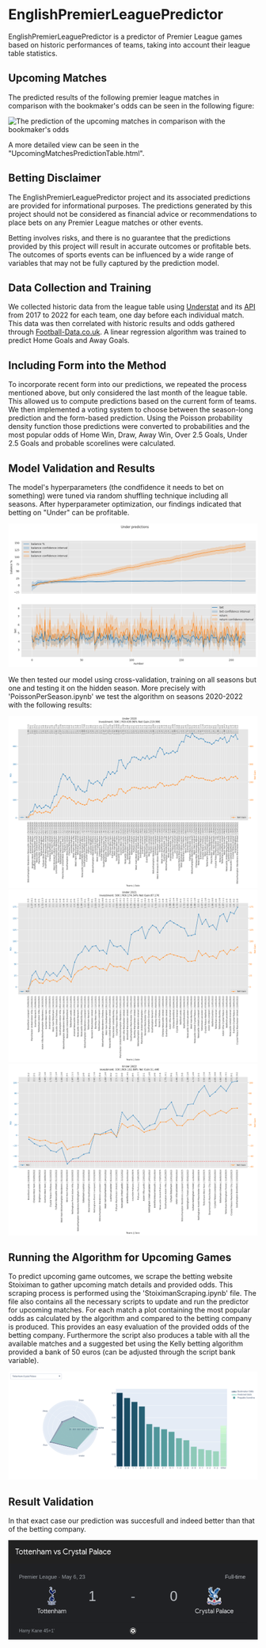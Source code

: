 # EnglishPremierLeaguePredictor

EnglishPremierLeaguePredictor is a predictor of Premier League games based on historic performances of teams, taking into account their league table statistics. 

## Upcoming Matches

The predicted results of the following premier league matches in comparison with the bookmaker's odds can be seen in the following figure:

<img src="UpcomingMatchesPredictionFigure.html" alt="The prediction of the upcoming matches in comparison with the bookmaker's odds">

A more detailed view can be seen in the "UpcomingMatchesPredictionTable.html".

## Betting Disclaimer

The EnglishPremierLeaguePredictor project and its associated predictions are provided for informational purposes. The predictions generated by this project should not be considered as financial advice or recommendations to place bets on any Premier League matches or other events.

Betting involves risks, and there is no guarantee that the predictions provided by this project will result in accurate outcomes or profitable bets. The outcomes of sports events can be influenced by a wide range of variables that may not be fully captured by the prediction model.


## Data Collection and Training

We collected historic data from the league table using [Understat](https://understat.com/ "Understat's Homepage") and its [API](https://understat.readthedocs.io/en/latest/ "Understat API") from 2017 to 2022 for each team, one day before each individual match. This data was then correlated with historic results and odds gathered through [Football-Data.co.uk](https://www.football-data.co.uk/englandm.php "Football-Data.co.uk"). A linear regression algorithm was trained to predict Home Goals and Away Goals.

## Including Form into the Method

To incorporate recent form into our predictions, we repeated the process mentioned above, but only considered the last month of the league table. This allowed us to compute predictions based on the current form of teams. We then implemented a voting system to choose between the season-long prediction and the form-based prediction. Using the Poisson probability density function those predictions were converted to probabilities and the most popular odds of Home Win, Draw, Away Win, Over 2.5 Goals, Under 2.5 Goals and probable scorelines were calculated.

## Model Validation and Results

 The model's hyperparameters (the condfidence it needs to bet on something) were tuned via random shuffling technique including all seasons. After hyperparameter optimization, our findings indicated that betting on "Under" can be profitable.

![Profit example of the algorithm](https://github.com/nickpadd/EnglishPremierLeaguePredictor/blob/main/ExamplePlotProfit.png?raw=true)


We then tested our model using cross-validation, training on all seasons but one and testing it on the hidden season. More precisely with 'PoissonPerSeason.ipynb' we test the algorithm on seasons 2020-2022 with the following results:

![Betting on Under in 2020 Season](https://github.com/nickpadd/EnglishPremierLeaguePredictor/blob/main/Under2020.png?raw=true)
![Betting on Under in 2021 Season](https://github.com/nickpadd/EnglishPremierLeaguePredictor/blob/main/Under2021.png?raw=true)
![Betting on Under in 2022 Season](https://github.com/nickpadd/EnglishPremierLeaguePredictor/blob/main/Under2022.png?raw=true)

## Running the Algorithm for Upcoming Games

To predict upcoming game outcomes, we scrape the betting website Stoiximan to gather upcoming match details and provided odds. This scraping process is performed using the 'StoiximanScraping.ipynb' file. The file also contains all the necessary scripts to update and run the predictor for upcoming matches. For each match a plot containing the most popular odds as calculated by the algorithm and compared to the betting company is produced. This provides an easy evaluation of the provided odds of the betting company. Furthermore the script also produces a table with all the available matches and a suggested bet using the Kelly betting algorithm provided a bank of 50 euros (can be adjusted through the script bank variable).

![Example of predicted match Odds](https://github.com/nickpadd/EnglishPremierLeaguePredictor/blob/main/ExamplePlot.png?raw=true)

## Result Validation
In that exact case our prediction was succesfull and indeed better than that of the betting company.

![Result of predicted match Odds](https://github.com/nickpadd/EnglishPremierLeaguePredictor/blob/main/ExampleResult.png?raw=true)


